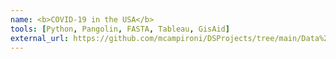 ```yaml
---
name: <b>COVID-19 in the USA</b>
tools: [Python, Pangolin, FASTA, Tableau, GisAid]
external_url: https://github.com/mcampironi/DSProjects/tree/main/Data%20Science%20Lab%20in%20Biosciences
---
```

